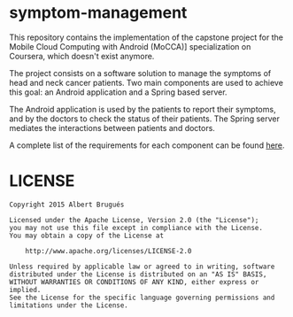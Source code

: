 # symptom-management
This repository contains the implementation of the capstone project for
the Mobile Cloud Computing with Android (MoCCA)] specialization on
Coursera, which doesn't exist anymore.

The project consists on a software solution to manage the symptoms of
head and neck cancer patients. Two main components are used to achieve
this goal: an Android application and a Spring based server.

The Android application is used by the patients to report their symptoms,
and by the doctors to check the status of their patients. The Spring
server mediates the interactions between patients and doctors.

A complete list of the requirements for each component can be found [here][1].

# LICENSE
	Copyright 2015 Albert Brugués

	Licensed under the Apache License, Version 2.0 (the "License");
	you may not use this file except in compliance with the License.
	You may obtain a copy of the License at

		http://www.apache.org/licenses/LICENSE-2.0

	Unless required by applicable law or agreed to in writing, software
	distributed under the License is distributed on an "AS IS" BASIS,
	WITHOUT WARRANTIES OR CONDITIONS OF ANY KIND, either express or implied.
	See the License for the specific language governing permissions and
	limitations under the License.

[1]: https://github.com/douglascraigschmidt/MoCCA-Capstone/blob/master/projects/Symptom%20Management%20project%20requirements.pdf